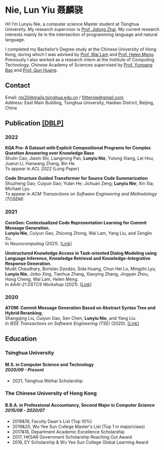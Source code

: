 #  Nie, Lun Yiu  聂麟骁

Hi! I’m Lunyiu Nie, a computer science Master student at Tsinghua University. My research supervisor is [Prof. Jidong Zhai](https://pacman.cs.tsinghua.edu.cn/~zjd/). My current research interests mainly lie in the intersection of programming language and natural language.

I completed my Bachelor’s Degree study at the Chinese University of Hong Kong, during which I was advised by [Prof. Wai Lam](http://www1.se.cuhk.edu.hk/~textmine/) and [Prof. Helen Meng](https://www.se.cuhk.edu.hk/people/academic-staff/prof-meng-mei-ling-helen/). Previously I also worked as a research intern at the Institute of Computing Technology, Chinese Academy of Sciences supervised by [Prof. Yungang Bao](http://acs.ict.ac.cn/baoyg/) and [Prof. Qun Huang](https://huangqundl.github.io/).

## Contact

Email: [nlx20@mails.tsinghua.edu.cn](mailto:nlx20@mails.tsinghua.edu.cn) / [flitternie@gmail.com](mailto:flitternie@gmail.com)  
Address: East Main Building, Tsinghua University, Haidian District, Beijing, China

## Publication [[DBLP]](https://dblp.org/pid/255/5516.html)

### 2022
**KQA Pro: A Dataset with Explicit Compositional Programs for Complex Question Answering over Knowledge Base** <br>Shulin Cao, Jiaxin Shi, Liangming Pan, **Lunyiu Nie**, Yutong Xiang, Lei Hou, Juanzi Li, Hanwang Zhang, Bin He. <br> To appear in _ACL 2022_ (Long Paper)

**Code Structure Guided Transformer for Source Code Summarization** <br>Shuzheng Gao; Cuiyun Gao; Yulan He; Jichuan Zeng; **Lunyiu Nie**; Xin Xia; Michael Lyu. <br> To appear in _ACM Transactions on Software Engineering and Methodology (TOSEM)_
### 2021

**CoreGen: Contextualized Code Representation Learning for Commit Message Generation.** <br>**Lunyiu Nie**, Cuiyun Gao, Zhicong Zhong, Wai Lam, Yang Liu, and Zenglin Xu. <br>In *Neurocomputing* (2021). [[Link]](https://doi.org/10.1016/j.neucom.2021.05.039)

**Unstructured Knowledge Access in Task-oriented Dialog Modeling using Language Inference, Knowledge Retrieval and Knowledge-Integrative Response Generation.**
<br>Mudit Chaudhary, Borislav Dzodzo, Sida Huang, Chun Hei Lo, Mingzhi Lyu, **Lunyiu Nie**, Jinbo Xing, Tianhua Zhang, Xiaoying Zhang, Jingyan Zhou, Hong Cheng, Wai Lam, Helen Meng. <br> In *AAAI-21 DSTC9 Workshop* (2021). [[Link]](https://arxiv.org/abs/2101.06066)

### 2020

**ATOM: Commit Message
Generation Based on Abstract Syntax Tree and Hybrid Reranking.** <br>Shangqing Liu, Cuiyun Gao, Sen Chen, **Lunyiu Nie**, and Yang Liu. <br>In *IEEE Transactions on Software Engineering (TSE)* (2020). [[Link]](https://doi.org/10.1109/TSE.2020.3038681)

## Education

### Tsinghua University

#### M.S. in Computer Science and Technology <br> *2020/09 - Present*
- 2021, Tsinghua Weihai Scholarship

### The Chinese University of Hong Kong    

#### B.B.A. in Professional Accountancy, Second Major in Computer Science <br> *2015/08 - 2020/07*
- 2018&19, Faculty Dean's List (Top 10%)
-	2019&20, Wu Yee Sun College Master's List (Top 1 in major/class)
-	2017&18, Department Academic Excellence Scholarship
-	2017, HKSAR Government Scholarship Reaching Out Award
-	2016, EY Scholarship & Wu Yee Sun College Global Learning Award


